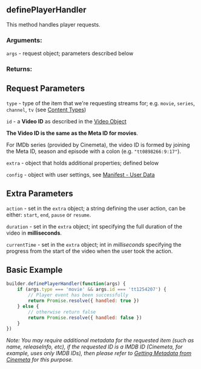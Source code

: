## definePlayerHandler

This method handles player requests.

### Arguments:

`args` - request object; parameters described below

### Returns:


## Request Parameters

``type`` - type of the item that we're requesting streams for; e.g. `movie`, `series`, `channel`, `tv` (see [Content Types](../responses/content.types.md))

``id`` - a **Video ID** as described in the [Video Object](../responses/meta.md#video-object)

**The Video ID is the same as the Meta ID for movies**.

For IMDb series (provided by Cinemeta), the video ID is formed by joining the Meta ID, season and episode with a colon (e.g. `"tt0898266:9:17"`).

``extra`` - object that holds additional properties; defined below

``config`` - object with user settings, see [Manifest - User Data](../responses/manifest.md#user-data)


## Extra Parameters

``action`` - set in the `extra` object; a string defining the user action, can be either: `start`, `end`, `pause` or `resume`.

``duration`` - set in the `extra` object; int specifying the full duration of the video in **milliseconds**.

``currentTime`` - set in the `extra` object; int in *milliseconds* specifying the progress from the start of the video when the user took the action. 


## Basic Example

```javascript
builder.definePlayerHandler(function(args) {
    if (args.type === 'movie' && args.id === 'tt1254207') {
        // Player event has been successfully
        return Promise.resolve({ handled: true })
    } else {
        // otherwise return false
        return Promise.resolve({ handled: false })
    }
})
```


_Note: You may require additional metadata for the requested item (such as name, releaseInfo, etc), if the requested ID is a IMDB ID (Cinemeta, for example, uses only IMDB IDs), then please refer to [Getting Metadata from Cinemeta](https://github.com/Stremio/stremio-addon-sdk/blob/master/docs/advanced.md#getting-metadata-from-cinemeta) for this purpose._
